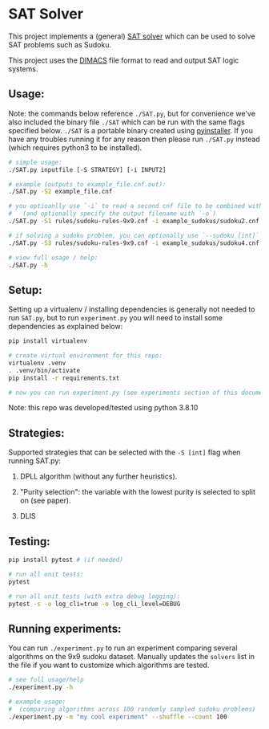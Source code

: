 # SAT Solver

This project implements a (general) [SAT solver](https://en.wikipedia.org/wiki/SAT_solver) which can be used to solve SAT problems such as Sudoku.

This project uses the [DIMACS](https://logic.pdmi.ras.ru/~basolver/dimacs.html) file format to read and output SAT logic systems.

## Usage:
Note: the commands below reference `./SAT.py`, but for convenience we've also included the binary file `./SAT` which can be run with the same flags specified below.  `./SAT` is a portable binary created using [pyinstaller](https://pyinstaller.org/en/stable/). If you have any troubles running it for any reason then please run `./SAT.py` instead (which requires python3 to be installed).


````bash
# simple usage:
./SAT.py inputfile [-S STRATEGY] [-i INPUT2]

# example (outputs to example_file.cnf.out):
./SAT.py -S2 example_file.cnf

# you optioanlly use `-i` to read a second cnf file to be combined with the first:
#   (and optionally specify the output filename with `-o`)
./SAT.py -S1 rules/sudoku-rules-9x9.cnf -i example_sudokus/sudoku2.cnf -o out.cnf

# if solving a sudoku problem, you can optionally use `--sudoku [int]` to specify the board size (for visualizing the result)
./SAT.py -S3 rules/sudoku-rules-9x9.cnf -i example_sudokus/sudoku4.cnf  -o out.cnf --sudoku 9

# view full usage / help:
./SAT.py -h
````

## Setup:
Setting up a virtualenv / installing dependencies is generally not needed to run `SAT.py`, but to run `experiment.py` you will need to install some dependencies as explained below:

````bash
pip install virtualenv

# create virtual environment for this repo:
virtualenv .venv
. .venv/bin/activate
pip install -r requirements.txt

# now you can run experiment.py (see experiments section of this document)!
````

Note: this repo was developed/tested using python 3.8.10


## Strategies:
Supported strategies that can be selected with the `-S [int]` flag when running SAT.py:

1. DPLL algorithm (without any further heuristics).

2. "Purity selection": the variable with the lowest purity is selected to split on (see paper).

3. DLIS

## Testing:

````bash
pip install pytest # (if needed)

# run all unit tests:
pytest

# run all unit tests (with extra debug logging):
pytest -s -o log_cli=true -o log_cli_level=DEBUG
````

## Running experiments:
You can run `./experiment.py` to run an experiment comparing several algorithms on the 9x9 sudoku dataset.  Manually updates the `solvers` list in the file if you want to customize which algorithms are tested.

````bash
# see full usage/help
./experiment.py -h

# example usage:
#  (comparing algorithms across 100 randomly sampled sudoku problems)
./experiment.py -m "my cool experiment" --shuffle --count 100
````